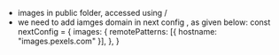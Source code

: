 <!-- date - 13 dep -->
<!-- date - 14 dec (3-4 hours) -->

- images in public folder, accessed using /
- we need to add iamges domain in next config , as given below:
  const nextConfig = {
  images: {
  remotePatterns: [{ hostname: "images.pexels.com" }],
  },
  }
